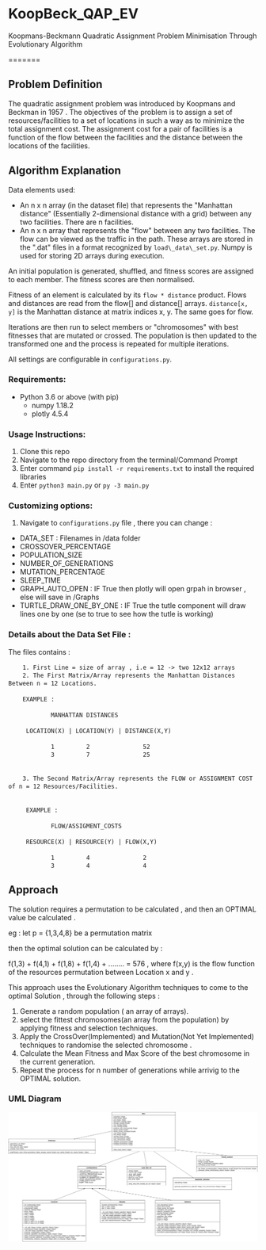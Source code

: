 # KoopBeck_QAP_EV
Koopmans-Beckmann Quadratic Assignment Problem Minimisation Through Evolutionary Algorithm


=======

## Problem Definition

The quadratic assignment problem was introduced by Koopmans and Beckman in 1957 . The objectives of the problem is to assign a set of resources/facilities to a set of locations in such a way as to minimize the total assignment cost. The assignment cost for a pair of facilities is a function of the flow between the facilities and the distance between the locations of the facilities.

## Algorithm Explanation

Data elements used:
* An n x n array (in the dataset file) that represents the "Manhattan distance" (Essentially 2-dimensional distance with a grid) between any two facilities. There are n facilities.
* An n x n array that represents the "flow" between any two facilities. The flow can be viewed as the traffic in the path. 
These arrays are stored in the ".dat" files in a format recognized by ```load\_data\_set.py```. Numpy is used for storing 2D arrays during execution.

An initial population is generated, shuffled,  and fitness scores are assigned to each member. The fitness scores are then normalised. 

Fitness of an element is calculated by its ```flow * distance``` product. Flows and distances are read from the flow[] and distance[] arrays. ```distance[x, y]``` is the Manhattan distance at matrix indices x, y. The same goes for flow.

Iterations are then run to select members or "chromosomes" with best fitnesses that are mutated or crossed. The population is then updated to the transformed one and the process is repeated for multiple iterations. 

All settings are configurable in ```configurations.py```. 


### Requirements:
* Python 3.6 or above (with pip)
    * numpy 1.18.2
    * plotly 4.5.4


### Usage Instructions:
1. Clone this repo
2. Navigate to the repo directory from the terminal/Command Prompt
3. Enter command `pip install -r requirements.txt` to install the required libraries
4. Enter `python3 main.py` or `py -3 main.py `


### Customizing options:

1. Navigate to ` configurations.py ` file , there you can change :

* DATA_SET : Filenames in /data folder
* CROSSOVER_PERCENTAGE 
* POPULATION_SIZE
* NUMBER_OF_GENERATIONS
* MUTATION_PERCENTAGE
* SLEEP_TIME
* GRAPH_AUTO_OPEN : IF True then plotly will open grpah in browser , else will save in /Graphs
* TURTLE_DRAW_ONE_BY_ONE : IF True the tutle component will draw lines one by one (se to true to see how the tutle is working)


### Details about the Data Set File :

The files contains :

        1. First Line = size of array , i.e = 12 -> two 12x12 arrays
        2. The First Matrix/Array represents the Manhattan Distances Between n = 12 Locations.

        EXAMPLE :

                MANHATTAN DISTANCES 

         LOCATION(X) | LOCATION(Y) | DISTANCE(X,Y)

                1         2               52
                3         7               25    


        3. The Second Matrix/Array represents the FLOW or ASSIGNMENT COST of n = 12 Resources/Facilities.


         EXAMPLE :

                FLOW/ASSIGMENT_COSTS 

         RESOURCE(X) | RESOURCE(Y) | FLOW(X,Y)

                1         4               2
                3         4               4 

## Approach 

The solution requires a permutation to be calculated ,  and then an OPTIMAL value be calculated .

eg : let p = {1,3,4,8} be a permutation matrix

then the optimal solution can be calculated by : 

f(1,3) + f(4,1) + f(1,8) + f(1,4) + ........ = 576 , where f(x,y) is the flow function of the resources permutation between Location x and y .


This approach uses the Evolutionary Algorithm techniques to come to the optimal Solution , through the following steps :

1. Generate a random population ( an array of arrays).
2. select the fittest chromosomes(an array from the population) by applying fitness and selection techniques.
3. Apply the CrossOver(Implemented) and Mutation(Not Yet Implemented) techniques to randomise the selected chromosome .
4. Calculate the Mean Fitness and Max Score of the best chromosome in the current generation.
5. Repeat the process for n number of generations while arrivig to the OPTIMAL solution.

### UML Diagram
![UML Diagram](/images/uml.png)

